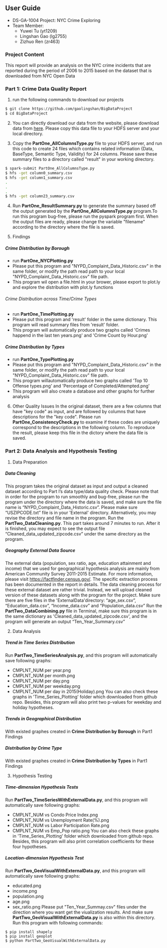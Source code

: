 ## User Guide
- DS-GA-1004  Project: NYC Crime Exploring
- Team Member:
  - Yuwei Tu (yt1209)
  - Lingshan Gao (lg2755)
  - Zizhuo Ren (zr463)


### Project Content
This report will provide an analysis on the NYC crime incidents that are reported during the period of 2006 to 2015 based on the dataset that is downloaded from NYC Open Data


### Part 1: Crime Data Quality Report
1. run the following commands to download our projects
``` sh
$ git clone https://github.com/gaolingshan/BigDataProject
$ cd BigDataProject
```

2. You can directly download our data from the website, please download data from [here](https://data.cityofnewyork.us/Public-Safety/NYPD-Complaint-Data-Historic/qgea-i56i). Please copy this data file to your HDFS server and your local directory.

3. Copy the **PartOne_AllColumnsType.py** file to your HDFS server, and run this code to create 24 files which contains related information {Data, BaseType, Semantic Type, Validity} for 24 columns. Please save these summary files to a directory called "result" in your working directory.
``` sh
$ spark-submit PartOne_AllColumnsType.py
$ hfs -get column0_summary.csv
$ hfs -get column1_summary.csv
.
.
.
$ hfs -get column23_summary.csv
```

4. Run **PartOne_ResultSummary.py** to generate the summary based off the output generated by the **PartOne_AllColumnsType.py** program.To run this program bug-free, please run the pyspark program first. When the output files are ready, please change the variable "filename" according to the directory where the file is saved.


5. Findings

##### Crime Distribution by Borough

- run **PartOne_NYCPlotting.py**
- Please put this program and "NYPD_Complaint_Data_Historic.csv" in the same folder, or modify the path read path to your local "NYPD_Complaint_Data_Historic.csv" file path.
- This program wil open a file.html in your brower, please export to plot.ly and explore the distribution with plot.ly functions

###### Crime Distribution across Time/Crime Types
- run **PartOne_TimePlotting.py**
- Please put this program and 'result' folder in the same dictionary. This program will read summary files from 'result' folder.
- This program will automatically produce two graphs called 'Crimes happend in the last ten years.png' and 'Crime Count by Hour.png'

##### Crime Distribution by Types
- run **PartOne_TypePlotting.py**
- Please put this program and "NYPD_Complaint_Data_Historic.csv" in the same folder, or modify the path read path to your local "NYPD_Complaint_Data_Historic.csv" file path.
- This program willautomatically produce two graphs called 'Top 10 Offense types.png' and 'Percentage of Completed/Attempted.png'
- This program will also create a database and other graphs for further analysis

6. Other Quality Issues
In the original dataset, there are a few columns that have "key code" as input, and are followed by columns that have descriptions for the "key code".
Please run **PartOne_ConsistencyCheck.py** to examine if these codes are uniquely correspond to the descriptions in the following column. To reproduce the result, please keep this file in the dictory where the data file is saved.



### Part 2: Data Analysis and Hypothesis Testing
1. Data Preparation

##### Data Cleaning
This program takes the original dataset as input and output a cleaned dataset according to Part I’s data type/data quality check.
Please note that in order for the program to run smoothly and bug-free, please run the program under the directory where the data is saved, and make sure the file name is “NYPD_Complaint_Data_Historic.csv”. Please make sure “USZIPCODE.txt” file is in your 'External' directory. Alternatively, you may revise the directory and file name in the program. 
Run the **PartTwo_DataCleaning.py**. This part takes around 7 minutes to run. After it is finished, you may expect to see the output file “Cleaned_data_updated_zipcode.csv” under the same directory as the program.


##### Geography External Data Source
The external data (population, sex ratio, age, education attainment and income) that we used for geographical hypothesis analysis are mainly from American Community Survey 2011-2015 Estimate. For more information, please visit https://factfinder.census.gov/. The specific extraction process has been documented in the report in details. The data cleaning process for these external dataset are rather trivial. Instead, we will upload cleaned version of these datasets along with the program for the project.
Make sure there are five files in the 'ExternalData'directory: “age_sex.csv”, “Education_data.csv”, “Income_data.csv” and “Population_data.csv”
Run the **PartTwo_DataCombining.py** file in Terminal, make sure this program is in the same dictionary as 'Cleaned_data_updated_zipcode.csv', and the program will generate an output “Ten_Year_Summary.csv”


2. Data Analysis

##### Trend in Time Series Distribution
Run **PartTwo_TimeSeriesAnalysis.py**, and this program will automatically save following graphs:
- CMPLNT_NUM per year.png
- CMPLNT_NUM per month.png
- CMPLNT_NUM per day.png
- CMPLNT_NUM per weekday.png
- CMPLNT_NUM per day in 2015(Holiday).png
You can also check these graphs in 'Time_Series_Plotting' folder which downloaded from github repo.
Besides, this program will also print two p-values for weekday and holiday hypotheses.

##### Trends in Geographical Distribution
With existed graphes created in **Crime Distribution by Borough** in Part1 Findings

##### Distribution by Crime Type
With existed graphes created in **Crime Distribution by Types** in Part1 Findings

3. Hypothesis Testing

##### Time-dimension Hypothesis Tests
Run **PartTwo_TimeSeriesWithExternalData.py**, and this program will automatically save following graphs:
- CMPLNT_NUM vs Condo Price Index.png
- CMPLNT_NUM vs Unemployment Rate(%).png
- CMPLNT_NUM vs Labor Participation Rate.png
- CMPLNT_NUM vs Emp_Pop ratio.png
You can also check these graphs in 'Time_Series_Plotting' folder which downloaded from github repo.
Besides, this program will also print correlation coefficients for these four hypotheses.

##### Location-dimension Hypothesis Test
Run **PartTwo_GeoVisualWithExternalData.py**, and this program will automatically save following graphs:
- educated.png
- income.png
- population.png
- age.png
- sex_ratio.png
Please put "Ten_Year_Summay.csv" files under the direction where you want get the viualization results. And make sure **PartTwo_GeoVisualWithExternalData.py** is also within this directory. Run this program with following commands:

``` 
$ pip install shapely
$ pip install geoplot
$ python PartTwo_GeoVisualWithExternalData.py
```
